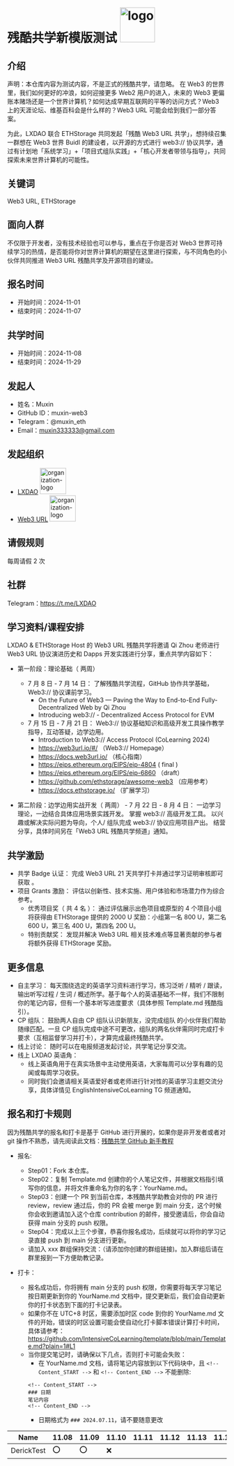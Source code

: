# 残酷共学新模版测试 <img alt="logo" height="80px" width="80px" src="https://avatars.githubusercontent.com/u/167147327?s=200&v=4" />

## 介绍

声明：本仓库内容为测试内容，不是正式的残酷共学，请忽略。
在 Web3 的世界里，我们如何更好的冲浪，如何迎接更多 Web2 用户的进入，未来的 Web3 更偏账本赌场还是一个世界计算机？如何达成早期互联网的平等的访问方式？Web3 上的天涯论坛、维基百科会是什么样的？Web3 URL 可能会给到我们一部分答案。

为此，LXDAO 联合 ETHStorage 共同发起「残酷 Web3 URL 共学」，想持续召集一群想在 Web3 世界 Buidl 的建设者，以开源的方式进行 web3:// 协议共学，通过有计划地「系统学习」+「项目式组队实践」+「核心开发者带领与指导」，共同探索未来世界计算机的可能性。

## 关键词

Web3 URL, ETHStorage

## 面向人群

不仅限于开发者，没有技术经验也可以参与，重点在于你是否对 Web3 世界可持续学习的热情，是否能将你对世界计算机的期望在这里进行探索，与不同角色的小伙伴共同推进 Web3 URL 残酷共学及开源项目的建设。

## 报名时间

- 开始时间：2024-11-01
- 结束时间：2024-11-07

## 共学时间

- 开始时间：2024-11-08
- 结束时间：2024-11-29

## 发起人

- 姓名：Muxin
- GitHub ID：muxin-web3
- Telegram：@muxin_eth
- Email：muxin333333@gmail.com

## 发起组织

- [LXDAO](https://lxdao.io/) <img alt="organization-logo" height="60px" width="60px" src="https://avatars.githubusercontent.com/u/167147327?s=200&v=4" />
- [Web3 URL](https://docs.google.com/presentation/d/1egJUKJrjC9wjkmOF9sLBkTSwHpd6hl8FXkWehPW7kFk/edit#slide=id.g1754f50a55c_0_11) <img alt="organization-logo" height="60px" width="60px" src="https://avatars.githubusercontent.com/u/167147327?s=200&v=4" />

## 请假规则

每周请假 2 次

## 社群

Telegram：https://t.me/LXDAO

## 学习资料/课程安排

LXDAO & ETHStorage Host 的 Web3 URL 残酷共学将邀请 Qi Zhou 老师进行 Web3 URL 协议演进历史和 Dapps 开发实践进行分享，重点共学内容如下：

- 第一阶段：理论基础（ 两周）

  - 7 月 8 日 - 7 月 14 日： 了解残酷共学流程，GitHub 协作共学基础，Web3:// 协议课前学习。
    - On the Future of Web3 — Paving the Way to End-to-End Fully-Decentralized Web by Qi Zhou
    - Introducing web3:// - Decentralized Access Protocol for EVM
  - 7 月 15 日 - 7 月 21 日： Web3:// 协议基础知识和高级开发工具操作教学指导，互动答疑，边学边用。
    - Introduction to Web3:// Access Protocol (CoLearning 2024)
    - https://web3url.io/#/ （Web3:// Homepage）
    - https://docs.web3url.io/ （核心指南）
    - https://eips.ethereum.org/EIPS/eip-4804 ( final )
    - https://eips.ethereum.org/EIPS/eip-6860 （draft）
    - https://github.com/ethstorage/awesome-web3 （应用参考）
    - https://docs.ethstorage.io/ （扩展学习）

- 第二阶段：边学边用实战开发（ 两周） - 7 月 22 日 - 8 月 4 日： 一边学习理论，一边结合具体应用场景实践开发。
  掌握 web3:// 高级开发工具。
  以兴趣或解决实际问题为导向，个人/ 组队完成 web3:// 协议应用项目产出。
  结营分享，具体时间另在「Web3 URL 残酷共学频道」通知。

## 共学激励

- 共学 Badge 认证： 完成 Web3 URL 21 天共学打卡并通过学习证明审核即可获取 。
- 项目 Grants 激励： 评估以创新性、技术实施、用户体验和市场潜力作为综合参考。
  - 优秀项目奖（ 共 4 名 ）： 通过评估展示出色项目或原型的 4 个项目小组将获得由 ETHStorage 提供的 2000 U 奖励：小组第一名 800 U，第二名 600 U，第三名 400 U，第四名 200 U。
  - 特别贡献奖： 发现并解决 Web3 URL 相关技术难点等显著贡献的参与者将额外获得 ETHStorage 奖励。

## 更多信息

- 自主学习： 每天围绕选定的英语学习资料进行学习，练习泛听 / 精听 / 跟读，输出听写过程 / 生词 / 概述所学。基于每个人的英语基础不一样，我们不限制你的笔记内容，但有一个基本听写进度要求（具体参照 Template.md 残酷指引）。
- CP 组队： 鼓励两人自由 CP 组队认识新朋友，没完成组队 的小伙伴我们帮助随缘匹配。一旦 CP 组队完成中途不可更改，组队的两名伙伴需同时完成打卡要求（互相监督学习并打卡），才算完成最终残酷共学。
- 线上讨论： 随时可以在电报频道发起讨论，共学笔记分享交流。
- 线上 LXDAO 英语角：
  - 线上英语角用于在真实场景中主动使用英语，大家每周可以分享有趣的见闻或每周学习收获。
  - 同时我们会邀请相关英语爱好者或老师进行针对性的英语学习主题交流分享，具体详情见 EnglishIntensiveCoLearning TG 频道通知。

## 报名和打卡规则

因为残酷共学的报名和打卡是基于 GitHub 进行开展的，如果你是非开发者或者对 git 操作不熟悉，请先阅读此文档：[残酷共学 GitHub 新手教程](https://www.notion.so/lxdao/GitHub-53fca5ba49bb40c69e4e40e69f58f416)

- 报名:

  - Step01：Fork 本仓库。
  - Step02：复制 Template.md 创建你的个人笔记文件，并根据文档指引填写你的信息，并将文件重命名为你的名字：YourName.md。
  - Step03：创建一个 PR 到当前仓库，本残酷共学助教会对你的 PR 进行 review，review 通过后，你的 PR 会被 merge 到 main 分支，这个时候你会收到邀请加入这个仓库 contribution 的邮件，接受邀请后，你会自动获得 main 分支的 push 权限。
  - Step04：完成以上三个步骤，恭喜你报名成功，后续就可以将你的学习记录直接 push 到 main 分支进行更新。
  - 请加入 xxx 群组保持交流：（请添加你创建的群组链接)。加入群组后请在群里报到一下方便助教记录。

- 打卡：
  - 报名成功后，你将拥有 main 分支的 push 权限，你需要将每天学习笔记按日期更新到你的 YourName.md 文档中，提交更新后，我们会自动更新你的打卡状态到下面的打卡记录表。
  - 如果你不在 UTC+8 时区，需要添加时区 code 到你的 YourName.md 文件的开始，错误的时区设置可能会使自动化打卡脚本错误计算打卡时间，具体请参考：https://github.com/IntensiveCoLearning/template/blob/main/Template.md?plain=1#L1
  - 当你提交笔记时，请确保以下几点，否则打卡可能会失败：
    - 在 YourName.md 文档，请将笔记内容放到以下代码块中，且 `<!-- Content_START -->` 和 `<!-- Content_END -->` 不能删除:
    ```
    <!-- Content_START -->
    ### 日期
    笔记内容
    <!-- Content_END -->
    ```
    - 日期格式为 `### 2024.07.11`，请不要随意更改
   

<!-- START_COMMIT_TABLE -->
| Name | 11.08 | 11.09 | 11.10 | 11.11 | 11.12 | 11.13 | 11.14 | 11.15 | 11.16 | 11.17 | 11.18 | 11.19 | 11.20 | 11.21 | 11.22 | 11.23 | 11.24 | 11.25 | 11.26 | 11.27 | 11.28 | 11.29 |
| ------------- | ---- | ---- | ---- | ---- | ---- | ---- | ---- | ---- | ---- | ---- | ---- | ---- | ---- | ---- | ---- | ---- | ---- | ---- | ---- | ---- | ---- | ---- |
| DerickTest | ⭕️ | ⭕️ | ❌ | | | | | | | | | | | | | | | | | | | |
<!-- END_COMMIT_TABLE -->











